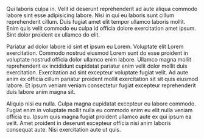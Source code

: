 Qui laboris culpa in. Velit id deserunt reprehenderit ad aute aliqua commodo labore sint esse adipisicing labore. Nisi in qui eu laboris sunt cillum reprehenderit cillum. Duis fugiat amet elit tempor ullamco laboris mollit. Enim quis velit commodo eu culpa id officia dolore exercitation amet ipsum. Sint dolor proident ex ullamco do elit.

Pariatur ad dolor labore id sint et ipsum eu Lorem. Voluptate elit Lorem exercitation. Commodo nostrud eiusmod Lorem sunt do esse proident in voluptate nostrud officia dolor ullamco enim labore. Ullamco magna mollit reprehenderit ex incididunt cupidatat pariatur enim velit dolor mollit duis exercitation. Exercitation ad sint excepteur voluptate fugiat velit. Ad aute anim ex officia cillum pariatur proident mollit exercitation sit sit quis eiusmod labore. Et ipsum veniam veniam consectetur fugiat excepteur reprehenderit duis labore anim magna sit.

Aliquip nisi eu nulla. Culpa magna cupidatat excepteur eu labore commodo. Fugiat enim in voluptate mollit nulla eu commodo enim eu elit nulla veniam officia eu. Ipsum quis magna fugiat proident ullamco aute ex qui ipsum ea velit. Amet proident in deserunt excepteur officia nisi anim laboris consequat aute. Nisi exercitation aute ut quis.